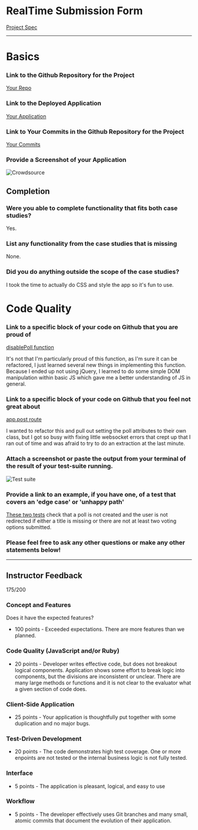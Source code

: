 # RealTime Submission Form
[Project Spec](https://github.com/turingschool/curriculum/blob/master/source/projects/real_time.markdown)

------

# Basics

### Link to the Github Repository for the Project
[Your Repo](https://github.com/PenneyGadget/crowdsource)

### Link to the Deployed Application
[Your Application](https://realtime-crowdsource.herokuapp.com/)

### Link to Your Commits in the Github Repository for the Project
[Your Commits](https://github.com/PenneyGadget/crowdsource/commits/master)

### Provide a Screenshot of your Application
![Crowdsource](http://i.imgur.com/593RIhX.jpg)

## Completion

### Were you able to complete functionality that fits both case studies?

Yes.

### List any functionality from the case studies that is missing

None.

### Did you do anything outside the scope of the case studies?

I took the time to actually do CSS and style the app so it's fun to use.

# Code Quality

### Link to a specific block of your code on Github that you are proud of
[disablePoll function](https://github.com/PenneyGadget/crowdsource/blob/master/public/client.js#L47-L59)

It's not that I'm particularly proud of this function, as I'm sure it can be refactored, I just learned
several new things in implementing this function. Because I ended up not using jQuery, I learned to do
some simple DOM manipulation within basic JS which gave me a better understanding of JS in general.

### Link to a specific block of your code on Github that you feel not great about
[app.post route](https://github.com/PenneyGadget/crowdsource/blob/master/server.js#L21-L35)

I wanted to refactor this and pull out setting the poll attributes to their own class, but I got so
busy with fixing little websocket errors that crept up that I ran out of time and was afraid to try
to do an extraction at the last minute.

### Attach a screenshot or paste the output from your terminal of the result of your test-suite running.

![Test suite](http://i.imgur.com/Z66xRXe.png)

### Provide a link to an example, if you have one, of a test that covers an 'edge case' or 'unhappy path'

[These two tests](https://github.com/PenneyGadget/crowdsource/blob/master/test/server-test.js#L91-L110)
check that a poll is not created and the user is not redirected if either a title is missing or there
are not at least two voting options submitted.

### Please feel free to ask any other questions or make any other statements below!


-----

## Instructor Feedback

175/200

### Concept and Features

Does it have the expected features?

* 100 points - Exceeded expectations. There are more features than we planned.

### Code Quality (JavaScript and/or Ruby)

* 20 points - Developer writes effective code, but does not breakout logical components. Application shows some effort to break logic into components, but the divisions are inconsistent or unclear. There are many large methods or functions and it is not clear to the evaluator what a given section of code does.

### Client-Side Application

* 25 points - Your application is thoughtfully put together with some duplication and no major bugs.

### Test-Driven Development

* 20 points - The code demonstrates high test coverage. One or more enpoints are not tested or the internal business logic is not fully tested.

### Interface

* 5 points - The application is pleasant, logical, and easy to use

### Workflow

* 5 points - The developer effectively uses Git branches and many small, atomic commits that document the evolution of their application.
